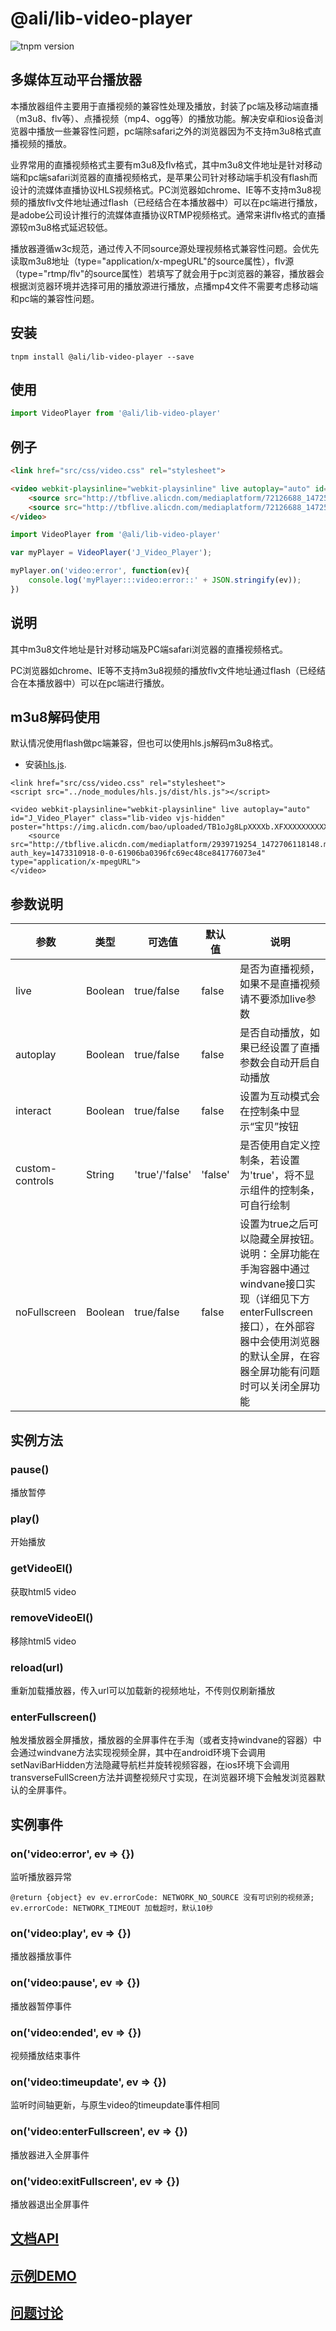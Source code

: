 # @ali/lib-video-player

![tnpm version](http://web.npm.alibaba-inc.com/badge/v/@ali/lib-video-player.svg)

## 多媒体互动平台播放器
本播放器组件主要用于直播视频的兼容性处理及播放，封装了pc端及移动端直播（m3u8、flv等）、点播视频（mp4、ogg等）的播放功能。解决安卓和ios设备浏览器中播放一些兼容性问题，pc端除safari之外的浏览器因为不支持m3u8格式直播视频的播放。

业界常用的直播视频格式主要有m3u8及flv格式，其中m3u8文件地址是针对移动端和pc端safari浏览器的直播视频格式，是苹果公司针对移动端手机没有flash而设计的流媒体直播协议HLS视频格式。PC浏览器如chrome、IE等不支持m3u8视频的播放flv文件地址通过flash（已经结合在本播放器中）可以在pc端进行播放，是adobe公司设计推行的流媒体直播协议RTMP视频格式。通常来讲flv格式的直播源较m3u8格式延迟较低。

播放器遵循w3c规范，通过传入不同source源处理视频格式兼容性问题。会优先读取m3u8地址（type="application/x-mpegURL"的source属性），flv源（type="rtmp/flv"的source属性）若填写了就会用于pc浏览器的兼容，播放器会根据浏览器环境并选择可用的播放源进行播放，点播mp4文件不需要考虑移动端和pc端的兼容性问题。

## 安装

```shell
tnpm install @ali/lib-video-player --save
```

## 使用

```javascript
import VideoPlayer from '@ali/lib-video-player'
```

## 例子

```html
<link href="src/css/video.css" rel="stylesheet">

<video webkit-playsinline="webkit-playsinline" live autoplay="auto" id="J_Video_Player" class="lib-video vjs-hidden" poster="https://img.alicdn.com/bao/uploaded/TB1oJg8LpXXXXb.XFXXXXXXXXXX.jpg">
	<source src="http://tbflive.alicdn.com/mediaplatform/72126688_1472536681576.m3u8?auth_key=1473141481-0-0-afd719d4e18b69a5ee9425e66b030ac7" type="application/x-mpegURL"> 		
	<source src="http://tbflive.alicdn.com/mediaplatform/72126688_1472536681576.flv?auth_key=1473141481-0-0-15cbdfd6939960633d721c501e144b4e" type="rtmp/flv">
</video>
```

```javascript
import VideoPlayer from '@ali/lib-video-player'

var myPlayer = VideoPlayer('J_Video_Player');

myPlayer.on('video:error', function(ev){
	console.log('myPlayer:::video:error::' + JSON.stringify(ev));
})
```

## 说明
其中m3u8文件地址是针对移动端及PC端safari浏览器的直播视频格式。

PC浏览器如chrome、IE等不支持m3u8视频的播放flv文件地址通过flash（已经结合在本播放器中）可以在pc端进行播放。

## m3u8解码使用

默认情况使用flash做pc端兼容，但也可以使用hls.js解码m3u8格式。

* 安装[hls.js](https://github.com/dailymotion/hls.js).

```
<link href="src/css/video.css" rel="stylesheet">
<script src="../node_modules/hls.js/dist/hls.js"></script>

<video webkit-playsinline="webkit-playsinline" live autoplay="auto" id="J_Video_Player" class="lib-video vjs-hidden" poster="https://img.alicdn.com/bao/uploaded/TB1oJg8LpXXXXb.XFXXXXXXXXXX.jpg">
	<source src="http://tbflive.alicdn.com/mediaplatform/2939719254_1472706118148.m3u8?auth_key=1473310918-0-0-61906ba0396fc69ec48ce841776073e4" type="application/x-mpegURL">
</video>

```

## 参数说明

参数 | 类型 | 可选值 | 默认值 | 说明
---- | --- | --- | --- | ---
live | Boolean | true/false | false | 是否为直播视频，如果不是直播视频请不要添加live参数
autoplay | Boolean | true/false | false | 是否自动播放，如果已经设置了直播参数会自动开启自动播放
interact | Boolean | true/false | false |  设置为互动模式会在控制条中显示“宝贝”按钮
custom-controls | String | 'true'/'false' | 'false' | 是否使用自定义控制条，若设置为'true'，将不显示组件的控制条，可自行绘制
noFullscreen | Boolean | true/false | false |  设置为true之后可以隐藏全屏按钮。说明：全屏功能在手淘容器中通过windvane接口实现（详细见下方enterFullscreen接口），在外部容器中会使用浏览器的默认全屏，在容器全屏功能有问题时可以关闭全屏功能

## 实例方法

### pause()

播放暂停

### play()

开始播放

### getVideoEl()

获取html5 video

### removeVideoEl()

移除html5 video

### reload(url)

重新加载播放器，传入url可以加载新的视频地址，不传则仅刷新播放

### enterFullscreen()

触发播放器全屏播放，播放器的全屏事件在手淘（或者支持windvane的容器）中会通过windvane方法实现视频全屏，其中在android环境下会调用setNaviBarHidden方法隐藏导航栏并旋转视频容器，在ios环境下会调用transverseFullScreen方法并调整视频尺寸实现，在浏览器环境下会触发浏览器默认的全屏事件。

## 实例事件

### on('video:error', ev => {})

监听播放器异常

```jsdoc
@return {object} ev ev.errorCode: NETWORK_NO_SOURCE 没有可识别的视频源;
ev.errorCode: NETWORK_TIMEOUT 加载超时，默认10秒
```

### on('video:play', ev => {})

播放器播放事件

### on('video:pause', ev => {})

播放器暂停事件

### on('video:ended', ev => {})

视频播放结束事件

### on('video:timeupdate', ev => {})

监听时间轴更新，与原生video的timeupdate事件相同

### on('video:enterFullscreen', ev => {})

播放器进入全屏事件

### on('video:exitFullscreen', ev => {})

播放器退出全屏事件

## [文档API](http://groups.alidemo.cn/mtb/lib-video-player/book/index.html)

## [示例DEMO](http://groups.alidemo.cn/mtb/lib-video-player/samples/index.html)

## [问题讨论](http://gitlab.alibaba-inc.com/mtb/lib-video-player/issues)